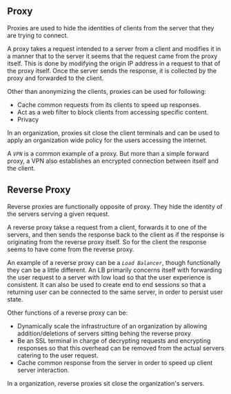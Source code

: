 ## Proxy

Proxies are used to hide the identities of clients from the server that they are trying to connect. 

A proxy takes a request intended to a server from a client and modifies it in a manner that to the server it seems that the request came from the proxy itself. This is done by modifying the origin IP address in a request to that of the proxy itself. Once the server sends the response, it is collected by the proxy and forwarded to the client. 

Other than anonymizing the clients, proxies can be used for following: 

* Cache common requests from its clients to speed up responses.
* Act as a web filter to block clients from accessing specific content.
* Privacy

In an organization, proxies sit close the client terminals and can be used to apply an organization wide policy for the users accessing the internet.


A *`VPN`* is a common example of a proxy. But more than a simple forward proxy, a VPN also establishes an encrypted connection between itself and the client.



## Reverse Proxy

Reverse proxies are functionally opposite of proxy. They hide the identity of the servers serving a given request.

A reverse proxy takse a request from a client, forwards it to one of the servers, and then sends the response back to the client as if the response is originating from the reverse proxy itself. So for the client the response seems to have come from the reverse proxy.

An example of a reverse proxy can be a *`Load Balancer`*, though functionally they can be a little different. An LB primarily concerns itself with forwarding the user request to a server with low load so that the user experience is consistent. It can also be used to create end to end sessions so that a returning user can be connected to the same server, in order to persist user state.

Other functions of a reverse proxy can be:

* Dynamically scale the infrastructure of an organization by allowing addition/deletions of servers sitting behing the reverse proxy
* Be an SSL terminal in charge of decrypting requests and encrypting responses so that this overhead can be removed from the actual servers catering to the user request.
* Cache common response from the server in order to speed up client server interaction.


In a organization, reverse proxies sit close the organization's servers.